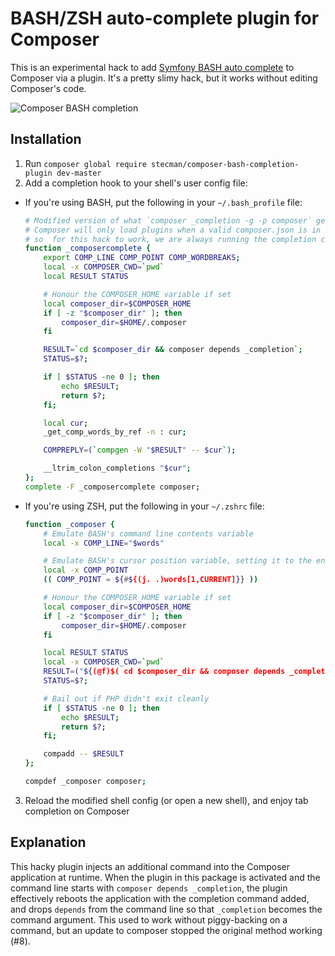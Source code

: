 # BASH/ZSH auto-complete plugin for Composer

This is an experimental hack to add [Symfony BASH auto complete](https://github.com/stecman/symfony-console-completion) to Composer via a plugin. It's a pretty slimy hack, but it works without editing Composer's code.

![Composer BASH completion](https://i.imgur.com/MoDWkby.gif)

## Installation

1. Run `composer global require stecman/composer-bash-completion-plugin dev-master`
2. Add a completion hook to your shell's user config file:
  - If you're using BASH, put the following in your `~/.bash_profile` file:

    ```bash
    # Modified version of what `composer _completion -g -p composer` generates
    # Composer will only load plugins when a valid composer.json is in its working directory,
    # so  for this hack to work, we are always running the completion command in ~/.composer
    function _composercomplete {
        export COMP_LINE COMP_POINT COMP_WORDBREAKS;
        local -x COMPOSER_CWD=`pwd`
        local RESULT STATUS

        # Honour the COMPOSER_HOME variable if set
        local composer_dir=$COMPOSER_HOME
        if [ -z "$composer_dir" ]; then
            composer_dir=$HOME/.composer
        fi

        RESULT=`cd $composer_dir && composer depends _completion`;
        STATUS=$?;

        if [ $STATUS -ne 0 ]; then
            echo $RESULT;
            return $?;
        fi;

        local cur;
        _get_comp_words_by_ref -n : cur;

        COMPREPLY=(`compgen -W "$RESULT" -- $cur`);

        __ltrim_colon_completions "$cur";
    };
    complete -F _composercomplete composer;
    ```
  - If you're using ZSH, put the following in your `~/.zshrc` file:
    
    ```bash
    function _composer {
        # Emulate BASH's command line contents variable
        local -x COMP_LINE="$words"

        # Emulate BASH's cursor position variable, setting it to the end of the current word.
        local -x COMP_POINT
        (( COMP_POINT = ${#${(j. .)words[1,CURRENT]}} ))

        # Honour the COMPOSER_HOME variable if set
        local composer_dir=$COMPOSER_HOME
        if [ -z "$composer_dir" ]; then
            composer_dir=$HOME/.composer
        fi
    
        local RESULT STATUS
        local -x COMPOSER_CWD=`pwd`
        RESULT=("${(@f)$( cd $composer_dir && composer depends _completion )}")
        STATUS=$?;
    
        # Bail out if PHP didn't exit cleanly
        if [ $STATUS -ne 0 ]; then
            echo $RESULT;
            return $?;
        fi;
    
        compadd -- $RESULT
    };
    
    compdef _composer composer;
    ```
3. Reload the modified shell config (or open a new shell), and enjoy tab completion on Composer

## Explanation

This hacky plugin injects an additional command into the Composer application at runtime. When the plugin in this package is activated and the command line starts with `composer depends _completion`, the plugin effectively reboots the application with the completion command added, and drops `depends` from the command line so that `_completion` becomes the command argument. This used to work without piggy-backing on a command, but an update to composer stopped the original method working (#8).
